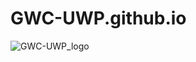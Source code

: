 # GWC-UWP.github.io
![GWC-UWP_logo](https://github.com/gavindonna/GWC-UWP.github.io/assets/29665784/aa2ac51d-943e-4a0d-8488-e0039556b439=250x250)
